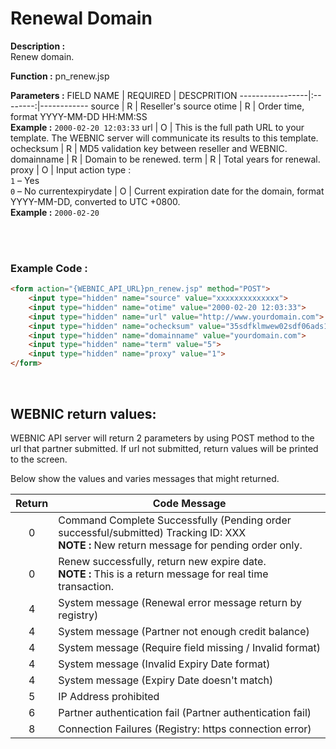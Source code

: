 #  Renewal Domain

**Description :** <br> 
Renew domain.

**Function :** pn_renew.jsp

**Parameters :** 
FIELD NAME | REQUIRED | DESCPRITION
-----------------|:--------:|------------
source | R | Reseller's source
otime | R | Order time, format YYYY-MM-DD HH:MM:SS <br> **Example :** `2000-02-20 12:03:33`
url | O | This is the full path URL to your template. The WEBNIC server will communicate its results to this template.
ochecksum | R | MD5 validation key between reseller and WEBNIC.
domainname | R | Domain to be renewed.
term | R | Total years for renewal.
proxy | O | Input action type : <br> `1` – Yes <br> `0` – No
currentexpirydate | O | Current expiration date for the domain, format YYYY-MM-DD, converted to UTC +0800. <br> **Example :** `2000-02-20`

<br>
<br>

### Example Code :

```HTML
<form action="{WEBNIC_API_URL}pn_renew.jsp" method="POST"> 
    <input type="hidden" name="source" value="xxxxxxxxxxxxxx"> 
    <input type="hidden" name="otime" value="2000-02-20 12:03:33"> 
    <input type="hidden" name="url" value="http://www.yourdomain.com">
    <input type="hidden" name="ochecksum" value="35sdfklmwew02sdf06ads1asd3"> 
    <input type="hidden" name="domainname" value="yourdomain.com">
    <input type="hidden" name="term" value="5">
    <input type="hidden" name="proxy" value="1">
</form>
```

<br>

WEBNIC return values:
-----
WEBNIC API server will return 2 parameters by using POST method to the url that partner submitted. If url not submitted, return values will be printed to the screen.

Below show the values and varies messages that might returned.

Return | Code Message
:-----:|-------------
0 | Command Complete Successfully (Pending order successful/submitted) Tracking ID: XXX <br> **NOTE :** New return message for pending order only.
0 | Renew successfully, return new expire date. <br> **NOTE :** This is a return message for real time transaction.
4 | System message (Renewal error message return by registry)
4 | System message (Partner not enough credit balance)
4 | System message (Require field missing / Invalid format)
4 | System message (Invalid Expiry Date format)
4 | System message (Expiry Date doesn't match)
5 | IP Address prohibited
6 | Partner authentication fail (Partner authentication fail)
8 | Connection Failures (Registry: https connection error)